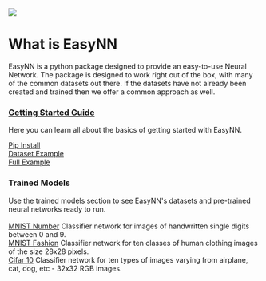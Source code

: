 <img src="https://danielwilczak101.github.io/EasyNN/images/readme_logo.png">

# What is EasyNN
EasyNN is a python package designed to provide an easy-to-use Neural Network. The package is designed to work right out of the box, with many of the common datasets out there. If the datasets have not already been created and trained then we offer a common approach as well.

### [Getting Started Guide](https://github.com/danielwilczak101/EasyNN/wiki/Getting-Started-Guide)
Here you can learn all about the basics of getting started with EasyNN.

[Pip Install](https://github.com/danielwilczak101/EasyNN/wiki/Getting-Started-Guide#installation)  
[Dataset Example](https://github.com/danielwilczak101/EasyNN/wiki/Getting-Started-Guide#dataset-example)  
[Full Example](https://github.com/danielwilczak101/EasyNN/wiki/Getting-Started-Guide#full-example)  

### Trained Models
Use the trained models section to see EasyNN's datasets and pre-trained neural networks ready to run.  
<br />
[MNIST Number](https://github.com/danielwilczak101/EasyNN/wiki/MNIST-Numbers) Classifier network for images of handwritten single digits between 0 and 9.  
[MNIST Fashion](https://github.com/danielwilczak101/EasyNN/wiki/MNIST-Fashion) Classifier network for ten classes of human clothing images of the size 28x28 pixels.  
[Cifar 10](https://github.com/danielwilczak101/EasyNN/wiki/Cifar10) Classifier network for ten types of images varying from airplane, cat, dog, etc - 32x32 RGB images.